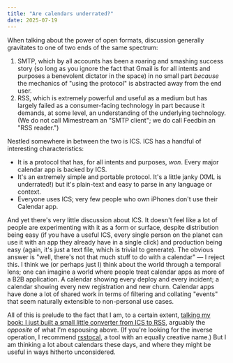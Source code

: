 ```yaml
---
title: "Are calendars underrated?"
date: 2025-07-19
---
```


When talking about the power of open formats, discussion generally gravitates to one of two ends of the same spectrum:

1. SMTP, which by all accounts has been a roaring and smashing success story (so long as you ignore the fact that Gmail is for all intents and purposes a benevolent dictator in the space) in no small part _because_ the mechanics of "using the protocol" is abstracted away from the end user.
2. RSS, which is extremely powerful and useful as a medium but has largely failed as a consumer-facing technology in part because it demands, at some level, an understanding of the underlying technology. (We do not call Mimestream an "SMTP client"; we do call Feedbin an "RSS reader.")

Nestled somewhere in between the two is ICS. ICS has a handful of interesting characteristics:

- It is a protocol that has, for all intents and purposes, _won_. Every major calendar app is backed by ICS.
- It's an extremely simple and portable protocol. It's a little janky (XML is underrated!) but it's plain-text and easy to parse in any language or context.
- Everyone uses ICS; very few people who own iPhones don't use their Calendar app.

And yet there's very little discussion about ICS. It doesn't feel like a lot of people are experimenting with it as a form or surface, despite distribution being easy (if you have a useful ICS, every single person on the planet can use it with an app they already have in a single click) and production being easy (again, it's just a text file, which is trivial to generate). The obvious answer is "well, there's not that much stuff to do with a calendar" — I reject this. I think we (or perhaps just I) think about the world through a temporal lens; one can imagine a world where people treat calendar apps as more of a B2B application. A calendar showing every deploy and every incident; a calendar showing every new registration and new churn. Calendar apps have done a lot of shared work in terms of filtering and collating "events" that seem naturally extensible to non-personal use cases.

All of this is prelude to the fact that I am, to a certain extent, [talking my book: I just built a small little converter from ICS to RSS](https://www.caltorss.com/), arguably the _opposite_ of what I'm espousing above. (If you're looking for the inverse operation, I recommend [rsstocal](https://www.rsstocal.com/), a tool with an equally creative name.)  But I am thinking a lot about calendars these days, and where they might be useful in ways hitherto unconsidered.
